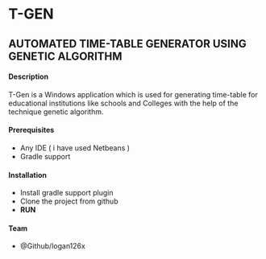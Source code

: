 # T-GEN 
## AUTOMATED TIME-TABLE GENERATOR USING GENETIC ALGORITHM
#### Description
T-Gen is a Windows application which is used for generating time-table for educational institutions like schools and Colleges with the help of the technique genetic algorithm.
#### Prerequisites
* Any IDE ( i have used Netbeans )
* Gradle support 
#### Installation
* Install gradle support plugin 
* Clone the project from github 
* **RUN**
#### Team
* @Github/logan126x

